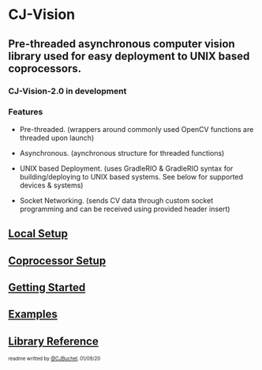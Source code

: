 # CJ-Vision

## Pre-threaded asynchronous computer vision library used for easy deployment to UNIX based coprocessors.

### CJ-Vision-2.0 in development


### Features
- Pre-threaded. (wrappers around commonly used OpenCV functions are threaded upon launch)

- Asynchronous. (aynchronous structure for threaded functions)

- UNIX based Deployment. (uses GradleRIO & GradleRIO syntax for building/deploying to UNIX based systems. See below for supported devices & systems)

- Socket Networking. (sends CV data through custom socket programming and can be received using provided header insert)

## [Local Setup](docs/local.md)
## [Coprocessor Setup](docs/coproc.md)
## [Getting Started](docs/gettingStarted.md)
## [Examples](docs/examples/?)
## [Library Reference](docs/doxygen/html/index.html)

<sub><sup>readme writted by [@CJBuchel](https://github.com/CJBuchel), 01/09/20</sup></sub>